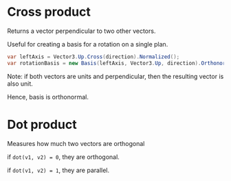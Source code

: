

# Cross product

Returns a vector perpendicular to two other vectors.

Useful for creating a basis for a rotation on a single plan.

```csharp
var leftAxis = Vector3.Up.Cross(direction).Normalized();
var rotationBasis = new Basis(leftAxis, Vector3.Up, direction).Orthonormalized();
```

Note: if both vectors are units and perpendicular, then the
resulting vector is also unit.

Hence, basis is orthonormal.


# Dot product

Measures how much two vectors are orthogonal

if `dot(v1, v2) = 0`, they are orthogonal.

if `dot(v1, v2) = 1`, they are parallel.
